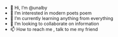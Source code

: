 - 👋 Hi, I’m @unalby
- 👀 I’m interested in modern poets poem
- 🌱 I’m currently learning anything from everything
- 💞️ I’m looking to collaborate on information
- 📫 How to reach me , talk to me my friend

<!---
Unalby/Unalby is a ✨ special ✨ repository because its `README.md` (this file) appears on your GitHub profile.
You can click the Preview link to take a look at your changes.
--->
